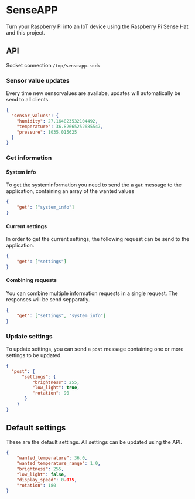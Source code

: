 # SenseAPP

Turn your Raspberry Pi into an IoT device using the Raspberry Pi Sense Hat and this project.

## API

Socket connection `/tmp/senseapp.sock`

### Sensor value updates

Every time new sensorvalues are availabe, updates will automatically be send to all clients.

```json
{
  "sensor_values": {
    "humidity": 27.164823532104492,
    "temperature": 36.82665252685547,
    "pressure": 1035.015625
  }
}
```

### Get information

#### System info

To get the systeminformation you need to send the a `get` message to the application, containing an array of the wanted values

```json
{
    "get": ["system_info"]
}
```

#### Current settings

In order to get the current settings, the following request can be send to the application.

```json
{
    "get": ["settings"]
}
```

#### Combining requests

You can combine multiple information requests in a single request. The responses will be send sepparatly.

```json
{
    "get": ["settings", "system_info"]
}
```

### Update settings

To update settings, you can send a `post` message containing one or more settings to be updated.

```json
{
  "post": { 
      "settings": { 
          "brightness": 255,
          "low_light": true,
          "rotation": 90
       }
    }
}
```

## Default settings

These are the default settings. All settings can be updated using the API.

```json
{
    "wanted_temperature": 36.0,
    "wanted_temperature_range": 1.0,
    "brightness": 255,
    "low_light": false,
    "display_speed": 0.075,
    "rotation": 180
}
```
